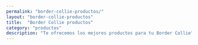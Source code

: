 ```yaml
---
permalink: "border-collie-productos/"
layout: "border-collie-productos"
title:  "Border Collie productos"
category: "productos"
description: "Te ofrecemos los mejores productos para tu Border Collie"
---
```

